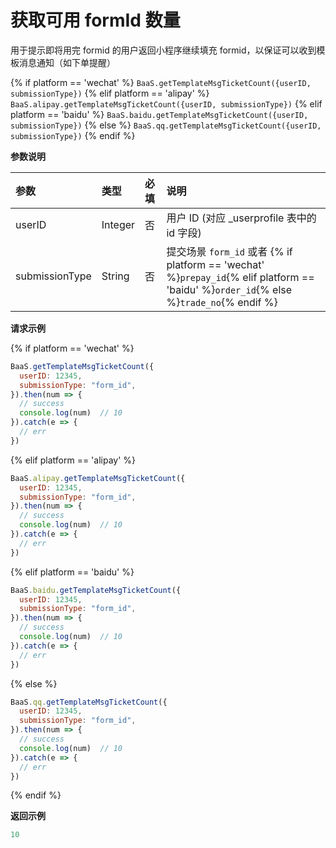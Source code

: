 <!-- ex_nonav -->

# 获取可用 formId 数量

用于提示即将用完 formid 的用户返回小程序继续填充 formid，以保证可以收到模板消息通知（如下单提醒）

{% if platform == 'wechat' %}
`BaaS.getTemplateMsgTicketCount({userID, submissionType})`
{% elif platform == 'alipay' %}
`BaaS.alipay.getTemplateMsgTicketCount({userID, submissionType})`
{% elif platform == 'baidu' %}
`BaaS.baidu.getTemplateMsgTicketCount({userID, submissionType})`
{% else %}
`BaaS.qq.getTemplateMsgTicketCount({userID, submissionType})`
{% endif %}


**参数说明**

| 参数            | 类型   | 必填  | 说明 |
| :-------------- | :----- | :--- | :-- |
| userID  | Integer | 否   | 用户 ID (对应 _userprofile 表中的 id 字段)  |
| submissionType | String | 否   | 提交场景 `form_id` 或者 {% if platform == 'wechat' %}`prepay_id`{% elif platform == 'baidu' %}`order_id`{% else %}`trade_no`{% endif %}|


**请求示例**


{% if platform == 'wechat' %}
```js
BaaS.getTemplateMsgTicketCount({
  userID: 12345,
  submissionType: "form_id",
}).then(num => {
  // success
  console.log(num)  // 10
}).catch(e => {
  // err
})
```
{% elif platform == 'alipay' %}
```js
BaaS.alipay.getTemplateMsgTicketCount({
  userID: 12345,
  submissionType: "form_id",
}).then(num => {
  // success
  console.log(num)  // 10
}).catch(e => {
  // err
})
```
{% elif platform == 'baidu' %}
```js
BaaS.baidu.getTemplateMsgTicketCount({
  userID: 12345,
  submissionType: "form_id",
}).then(num => {
  // success
  console.log(num)  // 10
}).catch(e => {
  // err
})
```
{% else %}
```js
BaaS.qq.getTemplateMsgTicketCount({
  userID: 12345,
  submissionType: "form_id",
}).then(num => {
  // success
  console.log(num)  // 10
}).catch(e => {
  // err
})
```
{% endif %}


**返回示例**
```js
10
```

